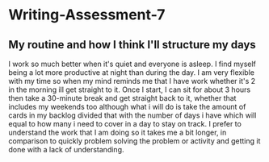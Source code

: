 # Writing-Assessment-7
<h2> My routine and how I think I'll structure my days</h2>
<p>I work so much better when it's quiet and everyone is asleep. I find myself being a lot more productive at night than during the day. I am very flexible with my time so when my mind reminds me that I have work whether it's 2 in the morning ill get straight to it. Once I start, I can sit for about 3 hours then take a 30-minute break and get straight back to it, whether that includes my weekends too although what i will do is take the amount of cards in my backlog divided that with the number of days i have which will equal to how many i need to cover in a day to stay on track. I prefer to understand the work that I am doing so it takes me a bit longer, in comparison to quickly problem solving the problem or activity and getting it done with a lack of understanding.</p>
